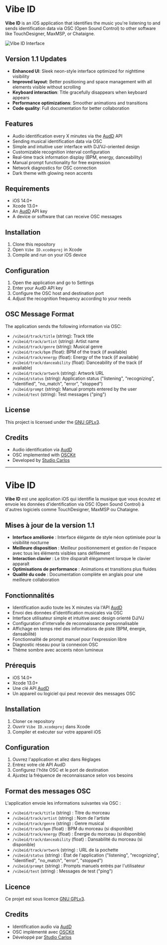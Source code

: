 # Vibe ID

**Vibe ID** is an iOS application that identifies the music you're listening to and sends identification data via OSC (Open Sound Control) to other software like TouchDesigner, MaxMSP, or Chataigne.

![Vibe ID Interface](https://raw.githubusercontent.com/studiocarlos/vibeid/main/screenshots/vibe-id-screenshot.png)

## Version 1.1 Updates
- **Enhanced UI**: Sleek neon-style interface optimized for nighttime visibility
- **Improved layout**: Better positioning and space management with all elements visible without scrolling
- **Keyboard interaction**: Title gracefully disappears when keyboard appears
- **Performance optimizations**: Smoother animations and transitions
- **Code quality**: Full documentation for better collaboration

## Features

- Audio identification every X minutes via the [AudD](https://audd.io/) API
- Sending musical identification data via OSC
- Simple and intuitive user interface with DJ/VJ-oriented design
- Customizable recognition interval configuration
- Real-time track information display (BPM, energy, danceability)
- Manual prompt functionality for free expression
- Network diagnostics for OSC connection
- Dark theme with glowing neon accents

## Requirements

- iOS 14.0+
- Xcode 13.0+
- An [AudD](https://dashboard.audd.io/) API key
- A device or software that can receive OSC messages

## Installation

1. Clone this repository
2. Open `Vibe ID.xcodeproj` in Xcode
3. Compile and run on your iOS device

## Configuration

1. Open the application and go to Settings
2. Enter your AudD API key
3. Configure the OSC host and destination port
4. Adjust the recognition frequency according to your needs

## OSC Message Format

The application sends the following information via OSC:

- `/vibeid/track/title` (string): Track title
- `/vibeid/track/artist` (string): Artist name
- `/vibeid/track/genre` (string): Musical genre
- `/vibeid/track/bpm` (float): BPM of the track (if available)
- `/vibeid/track/energy` (float): Energy of the track (if available)
- `/vibeid/track/danceability` (float): Danceability of the track (if available)
- `/vibeid/track/artwork` (string): Artwork URL
- `/vibeid/status` (string): Application status ("listening", "recognizing", "identified", "no_match", "error", "stopped")
- `/vibeid/prompt` (string): Manual prompts entered by the user
- `/vibeid/test` (string): Test messages ("ping")

## License

This project is licensed under the [GNU GPLv3](LICENSE).

## Credits

- Audio identification via [AudD](https://audd.io/)
- OSC implemented with [OSCKit](https://github.com/orchetect/OSCKit)
- Developed by [Studio Carlos](https://studiocarlos.fr)

---

# Vibe ID

**Vibe ID** est une application iOS qui identifie la musique que vous écoutez et envoie les données d'identification via OSC (Open Sound Control) à d'autres logiciels comme TouchDesigner, MaxMSP ou Chataigne.

## Mises à jour de la version 1.1
- **Interface améliorée** : Interface élégante de style néon optimisée pour la visibilité nocturne
- **Meilleure disposition** : Meilleur positionnement et gestion de l'espace avec tous les éléments visibles sans défilement
- **Interaction clavier** : Le titre disparaît élégamment lorsque le clavier apparaît
- **Optimisations de performance** : Animations et transitions plus fluides
- **Qualité du code** : Documentation complète en anglais pour une meilleure collaboration

## Fonctionnalités

- Identification audio toute les X minutes via l'API [AudD](https://audd.io/)
- Envoi des données d'identification musicales via OSC
- Interface utilisateur simple et intuitive avec design orienté DJ/VJ
- Configuration d'intervalle de reconnaissance personnalisable
- Affichage en temps réel des informations de piste (BPM, énergie, dansabilité)
- Fonctionnalité de prompt manuel pour l'expression libre
- Diagnostic réseau pour la connexion OSC
- Thème sombre avec accents néon lumineux

## Prérequis

- iOS 14.0+
- Xcode 13.0+
- Une clé API [AudD](https://dashboard.audd.io/)
- Un appareil ou logiciel qui peut recevoir des messages OSC

## Installation

1. Cloner ce repository
2. Ouvrir `Vibe ID.xcodeproj` dans Xcode
3. Compiler et exécuter sur votre appareil iOS

## Configuration

1. Ouvrez l'application et allez dans Réglages
2. Entrez votre clé API AudD
3. Configurez l'hôte OSC et le port de destination
4. Ajustez la fréquence de reconnaissance selon vos besoins

## Format des messages OSC

L'application envoie les informations suivantes via OSC :

- `/vibeid/track/title` (string) : Titre du morceau
- `/vibeid/track/artist` (string) : Nom de l'artiste
- `/vibeid/track/genre` (string) : Genre musical
- `/vibeid/track/bpm` (float) : BPM du morceau (si disponible)
- `/vibeid/track/energy` (float) : Énergie du morceau (si disponible)
- `/vibeid/track/danceability` (float) : Dansabilité du morceau (si disponible)
- `/vibeid/track/artwork` (string) : URL de la pochette
- `/vibeid/status` (string) : État de l'application ("listening", "recognizing", "identified", "no_match", "error", "stopped")
- `/vibeid/prompt` (string) : Prompts manuels entrés par l'utilisateur
- `/vibeid/test` (string) : Messages de test ("ping")

## Licence

Ce projet est sous licence [GNU GPLv3](LICENSE).

## Credits

- Identification audio via [AudD](https://audd.io/)
- OSC implémenté avec [OSCKit](https://github.com/orchetect/OSCKit)
- Développé par [Studio Carlos](https://studiocarlos.fr)